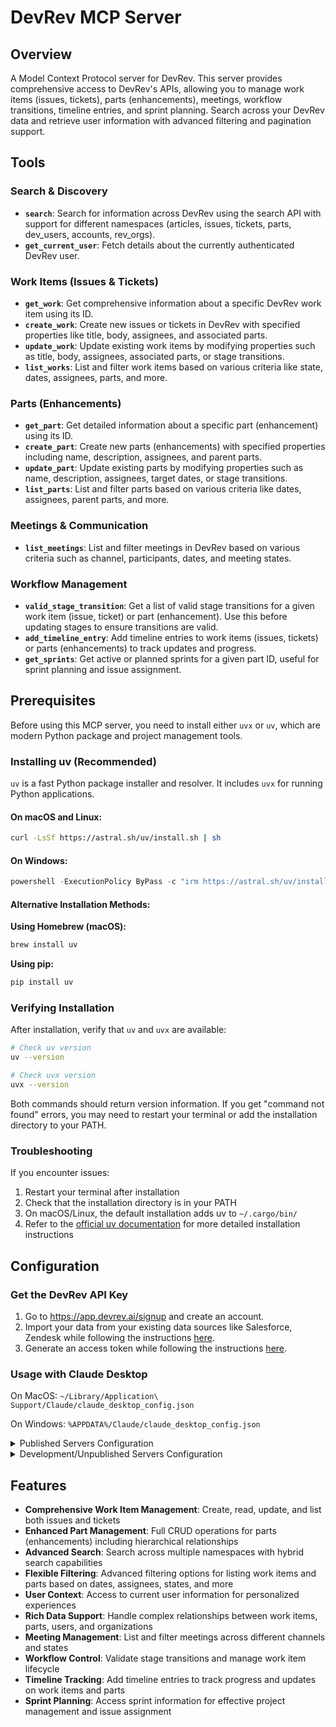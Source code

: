 # DevRev MCP Server

## Overview

A Model Context Protocol server for DevRev. This server provides comprehensive access to DevRev's APIs, allowing you to manage work items (issues, tickets), parts (enhancements), meetings, workflow transitions, timeline entries, and sprint planning. Search across your DevRev data and retrieve user information with advanced filtering and pagination support.

## Tools

### Search & Discovery
- **`search`**: Search for information across DevRev using the search API with support for different namespaces (articles, issues, tickets, parts, dev_users, accounts, rev_orgs).
- **`get_current_user`**: Fetch details about the currently authenticated DevRev user.

### Work Items (Issues & Tickets)
- **`get_work`**: Get comprehensive information about a specific DevRev work item using its ID.
- **`create_work`**: Create new issues or tickets in DevRev with specified properties like title, body, assignees, and associated parts.
- **`update_work`**: Update existing work items by modifying properties such as title, body, assignees, associated parts, or stage transitions.
- **`list_works`**: List and filter work items based on various criteria like state, dates, assignees, parts, and more.

### Parts (Enhancements)
- **`get_part`**: Get detailed information about a specific part (enhancement) using its ID.
- **`create_part`**: Create new parts (enhancements) with specified properties including name, description, assignees, and parent parts.
- **`update_part`**: Update existing parts by modifying properties such as name, description, assignees, target dates, or stage transitions.
- **`list_parts`**: List and filter parts based on various criteria like dates, assignees, parent parts, and more.

### Meetings & Communication
- **`list_meetings`**: List and filter meetings in DevRev based on various criteria such as channel, participants, dates, and meeting states.

### Workflow Management
- **`valid_stage_transition`**: Get a list of valid stage transitions for a given work item (issue, ticket) or part (enhancement). Use this before updating stages to ensure transitions are valid.
- **`add_timeline_entry`**: Add timeline entries to work items (issues, tickets) or parts (enhancements) to track updates and progress.
- **`get_sprints`**: Get active or planned sprints for a given part ID, useful for sprint planning and issue assignment.

## Prerequisites

Before using this MCP server, you need to install either `uvx` or `uv`, which are modern Python package and project management tools.

### Installing uv (Recommended)

`uv` is a fast Python package installer and resolver. It includes `uvx` for running Python applications.

#### On macOS and Linux:
```bash
curl -LsSf https://astral.sh/uv/install.sh | sh
```

#### On Windows:
```powershell
powershell -ExecutionPolicy ByPass -c "irm https://astral.sh/uv/install.ps1 | iex"
```

#### Alternative Installation Methods:

**Using Homebrew (macOS):**
```bash
brew install uv
```

**Using pip:**
```bash
pip install uv
```

### Verifying Installation

After installation, verify that `uv` and `uvx` are available:

```bash
# Check uv version
uv --version

# Check uvx version  
uvx --version
```

Both commands should return version information. If you get "command not found" errors, you may need to restart your terminal or add the installation directory to your PATH.

### Troubleshooting

If you encounter issues:
1. Restart your terminal after installation
2. Check that the installation directory is in your PATH
3. On macOS/Linux, the default installation adds uv to `~/.cargo/bin/`
4. Refer to the [official uv documentation](https://docs.astral.sh/uv/) for more detailed installation instructions

## Configuration

### Get the DevRev API Key

1. Go to https://app.devrev.ai/signup and create an account.
2. Import your data from your existing data sources like Salesforce, Zendesk while following the instructions [here](https://devrev.ai/docs/import#available-sources).
3. Generate an access token while following the instructions [here](https://developer.devrev.ai/public/about/authentication#personal-access-token-usage).

### Usage with Claude Desktop

On MacOS: `~/Library/Application\ Support/Claude/claude_desktop_config.json`

On Windows: `%APPDATA%/Claude/claude_desktop_config.json`

<details>
  <summary>Published Servers Configuration</summary>

```json
"mcpServers": {
  "devrev": {
    "command": "uvx",
    "args": [
      "devrev-mcp"
    ],
    "env": {
      "DEVREV_API_KEY": "YOUR_DEVREV_API_KEY"
    }
  }
}
```

</details>

<details>
  <summary>Development/Unpublished Servers Configuration</summary>

```json
"mcpServers": {
  "devrev": {
    "command": "uv",
    "args": [
      "--directory",
      "Path to src/devrev_mcp directory",
      "run",
      "devrev-mcp"
    ],
    "env": {
      "DEVREV_API_KEY": "YOUR_DEVREV_API_KEY"
    }
  }
}
```

</details>

## Features

- **Comprehensive Work Item Management**: Create, read, update, and list both issues and tickets
- **Enhanced Part Management**: Full CRUD operations for parts (enhancements) including hierarchical relationships
- **Advanced Search**: Search across multiple namespaces with hybrid search capabilities
- **Flexible Filtering**: Advanced filtering options for listing work items and parts based on dates, assignees, states, and more
- **User Context**: Access to current user information for personalized experiences
- **Rich Data Support**: Handle complex relationships between work items, parts, users, and organizations
- **Meeting Management**: List and filter meetings across different channels and states
- **Workflow Control**: Validate stage transitions and manage work item lifecycle
- **Timeline Tracking**: Add timeline entries to track progress and updates on work items and parts
- **Sprint Planning**: Access sprint information for effective project management and issue assignment
